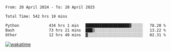 <!--START_SECTION:waka-->

```txt
From: 20 April 2024 - To: 20 April 2025

Total Time: 542 hrs 10 mins

Python             434 hrs 1 min   ███████████████████▓░░░░░   78.20 %
Bash               73 hrs 21 mins  ███▒░░░░░░░░░░░░░░░░░░░░░   13.22 %
Other              12 hrs 49 mins  ▓░░░░░░░░░░░░░░░░░░░░░░░░   02.31 %
```

<!--END_SECTION:waka-->
[![wakatime](https://wakatime.com/badge/user/5f89a63a-5294-4958-ad30-2b3455e63f2a.svg)](https://wakatime.com/@5f89a63a-5294-4958-ad30-2b3455e63f2a)
